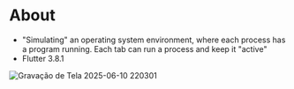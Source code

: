 # About
- "Simulating" an operating system environment, where each process has a program running. Each tab can run a process and keep it "active"
- Flutter 3.8.1

![Gravação de Tela 2025-06-10 220301](https://github.com/user-attachments/assets/4765c05d-cd5b-4b3f-b63e-f30acc4396ab)

